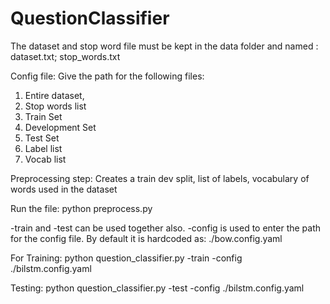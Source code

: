 # QuestionClassifier

The dataset and stop word file must be kept in the data folder and named : dataset.txt; stop_words.txt

Config file:
Give the path for the following files:
1. Entire dataset,
2. Stop words list
3. Train Set
4. Development Set
5. Test Set
6. Label list
7. Vocab list


Preprocessing step:
Creates a train dev split, list of labels, vocabulary of words used in the dataset

Run the file:
python preprocess.py

-train and -test can be used together also.
-config is used to enter the path for the config file. 
By default it is hardcoded as: ./bow.config.yaml

For Training:
python question_classifier.py -train -config ./bilstm.config.yaml

Testing:
python question_classifier.py -test -config ./bilstm.config.yaml

